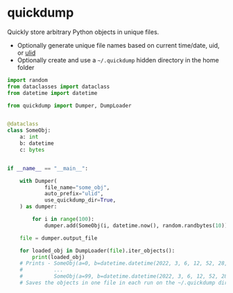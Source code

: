 # quickdump


Quickly store arbitrary Python objects in unique files.

* Optionally generate unique file names based on current time/date, uid, 
or [ulid](https://github.com/mdomke/python-ulid)
* Optionally create and use a `~/.quickdump` hidden directory in the home folder

```python
import random
from dataclasses import dataclass
from datetime import datetime

from quickdump import Dumper, DumpLoader


@dataclass
class SomeObj:
    a: int
    b: datetime
    c: bytes


if __name__ == "__main__":

    with Dumper(
            file_name="some_obj",
            auto_prefix="ulid",
            use_quickdump_dir=True,
    ) as dumper:

        for i in range(100):
            dumper.add(SomeObj(i, datetime.now(), random.randbytes(10)))

    file = dumper.output_file

    for loaded_obj in DumpLoader(file).iter_objects():
        print(loaded_obj)
    # Prints - SomeObj(a=0, b=datetime.datetime(2022, 3, 6, 12, 52, 28, 99256), c=b';?w\xeb\xaa}\xe8\xb9tJ')
    #          ...
    #          SomeObj(a=99, b=datetime.datetime(2022, 3, 6, 12, 52, 28, 175175), c=b'%\x93\xdc\x93\x9e\x08@\xed\xe1\n')
    # Saves the objects in one file in each run on the ~/.quickdump dir.

```